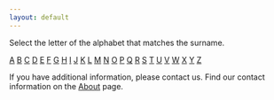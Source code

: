 ```yaml
---
layout: default
---
```


Select the letter of the alphabet that matches the surname.

[A](ABC-PDFs/A.pdf)
[B](ABC-PDFs/B.pdf)
[C](ABC-PDFs/C.pdf)
[D](ABC-PDFs/D.pdf)
[E](ABC-PDFs/E.pdf)
[F](ABC-PDFs/F.pdf)
[G](ABC-PDFs/G.pdf)
[H](ABC-PDFs/H.pdf)
[I](ABC-PDFs/I.pdf)
[J](ABC-PDFs/J.pdf)
[K](ABC-PDFs/K.pdf)
[L](ABC-PDFs/L.pdf)
[M](ABC-PDFs/M.pdf)
[N](ABC-PDFs/N.pdf)
[O](ABC-PDFs/O.pdf)
[P](ABC-PDFs/P.pdf)
[Q](ABC-PDFs/Q.pdf)
[R](ABC-PDFs/R.pdf)
[S](ABC-PDFs/S.pdf)
[T](ABC-PDFs/T.pdf)
[U](ABC-PDFs/U.pdf)
[V](ABC-PDFs/V.pdf)
[W](ABC-PDFs/W.pdf)
[X](ABC-PDFs/X.pdf)
[Y](ABC-PDFs/Y.pdf)
[Z](ABC-PDFs/Z.pdf)

If you have additional information, please contact us. Find our contact
information on the [About](/about/) page. 

